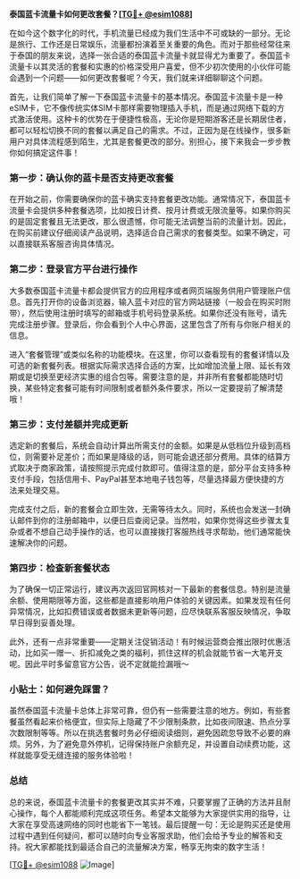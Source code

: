 **泰国蓝卡流量卡如何更改套餐？[[TG💪+ @esim1088](https://t.me/s/esim1088)]**

在如今这个数字化的时代，手机流量已经成为我们生活中不可或缺的一部分。无论是旅行、工作还是日常娱乐，流量都扮演着至关重要的角色。而对于那些经常往来于泰国的朋友来说，选择一张合适的泰国蓝卡流量卡就显得尤为重要了。泰国蓝卡流量卡以其灵活的套餐和实惠的价格深受用户喜爱，但不少初次使用的小伙伴可能会遇到一个问题——如何更改套餐呢？今天，我们就来详细聊聊这个问题。

首先，让我们简单了解一下泰国蓝卡流量卡的基本情况。泰国蓝卡流量卡是一种eSIM卡，它不像传统实体SIM卡那样需要物理插入手机，而是通过网络下载的方式激活使用。这种卡的优势在于便捷性极高，无论你是短期游客还是长期居住者，都可以轻松切换不同的套餐以满足自己的需求。不过，正因为是在线操作，很多新用户对具体流程感到陌生，尤其是套餐更改的部分。别担心，接下来我会一步步教你如何搞定这件事！

### **第一步：确认你的蓝卡是否支持更改套餐**
在开始之前，你需要确保你的蓝卡确实支持套餐更改功能。通常情况下，泰国蓝卡流量卡会提供多种套餐选项，比如按日计费、按月计费或无限流量等。如果你购买的是固定套餐且无法更改，那么很遗憾，你可能无法调整当前的流量计划。因此，在购买前建议仔细阅读产品说明，选择适合自己需求的套餐类型。如果不确定，可以直接联系客服咨询具体情况。

### **第二步：登录官方平台进行操作**
大多数泰国蓝卡流量卡都会提供官方的应用程序或者网页端服务供用户管理账户信息。首先打开你的设备浏览器，输入蓝卡对应的官方网站链接（一般会在购买时附带），然后使用注册时填写的邮箱或手机号码登录系统。如果你还没有账号，请先完成注册步骤。登录后，你会看到个人中心界面，这里包含了所有与你账户相关的信息。

进入“套餐管理”或类似名称的功能模块。在这里，你可以查看现有的套餐详情以及可选的新套餐列表。根据实际需求选择合适的方案，比如增加流量上限、延长有效期或是切换至更经济实惠的组合包等。需要注意的是，并非所有套餐都能随时切换，某些特定套餐可能有时间限制或者额外条件要求，所以一定要提前了解清楚哦！

### **第三步：支付差额并完成更新**
选定新的套餐后，系统会自动计算出所需支付的金额。如果是从低档位升级到高档位，则需要补足差价；而如果是降级的话，则可能会退还部分费用。具体的结算方式取决于商家政策，请按照提示完成付款即可。值得注意的是，部分平台支持多种支付手段，包括信用卡、PayPal甚至本地电子钱包等，尽量选择最方便快捷的方法来处理交易。

完成支付之后，新的套餐会立即生效，无需等待太久。同时，系统也会发送一封确认邮件到你的注册邮箱中，以便日后查阅记录。当然啦，如果你觉得这些步骤太复杂或者不想自己动手操作的话，也可以直接拨打客服热线寻求帮助，他们通常能快速解决你的问题。

### **第四步：检查新套餐状态**
为了确保一切正常运行，建议再次返回官网核对一下最新的套餐信息。特别是流量余额、使用期限等方面，这些都是直接影响用户体验的关键因素。如果发现有任何异常情况，比如扣费错误或者数据未更新等问题，应尽快联系客服反映情况，争取早日得到妥善处理。

此外，还有一点非常重要——定期关注促销活动！有时候运营商会推出限时优惠活动，比如买一赠一、折扣减免之类的福利，抓住这样的机会就能节省一大笔开支呢。因此平时多留意官方公告，说不定就能捡漏哦～

### **小贴士：如何避免踩雷？**
虽然泰国蓝卡流量卡总体上非常可靠，但仍有一些需要注意的地方。例如，有些套餐虽然看起来价格便宜，但实际上隐藏了不少限制条款，比如夜间限速、热点分享次数限制等等。所以在挑选套餐时务必仔细阅读细则，避免因疏忽导致不必要的麻烦。另外，为了避免意外停机，记得保持账户余额充足，并设置自动续费功能，这样就能享受无缝连接的服务体验啦！

### **总结**
总的来说，泰国蓝卡流量卡的套餐更改其实并不难，只要掌握了正确的方法并且耐心操作，每个人都能顺利完成这项任务。希望本文能够为大家提供实用的指导，让大家在享受高速网络的同时也能省下一笔钱。最后提醒一句：无论是购买还是使用过程中遇到任何疑问，都可以随时向专业客服求助，他们会给予专业的解答和支持。祝大家都能找到最适合自己的流量解决方案，畅享无拘束的数字生活！

[[TG💪+ @esim1088](https://t.me/s/esim1088) ![Image](https://i.postimg.cc/4NQfJmqS/Snipaste-2025-05-13-00-14-12.png)]